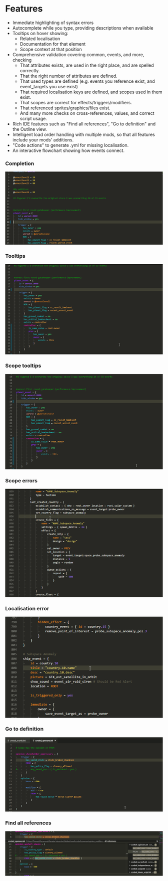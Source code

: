 # Features

* Immediate highlighting of syntax errors
* Autocomplete while you type, providing descriptions when available
* Tooltips on hover showing:
  * Related localisation
  * Documentation for that element
  * Scope context at that position
* Comprehensive validation covering common, events, and more, checking
  * That attributes exists, are used in the right place, and are spelled correctly.
  * That the right number of attributes are defined.
  * That used types are defined (e.g. events you reference exist, and event\_targets you use exist)
  * That required localisation keys are defined, and scopes used in them exist.
  * That scopes are correct for effects/triggers/modifiers.
  * That referenced sprites/graphics/files exist.
  * And many more checks on cross-references, values, and correct script usage.
* Rich IDE features such as "Find all references", "Go to definition" and the Outline view.
* Intelligent load order handling with multiple mods, so that all features include your mods' additions.
* "Code actions" to generate .yml for missing localisation.
* An interactive flowchart showing how events connect.

### Completion

![Completion](./assets/gifs/completion.gif)

### Tooltips

![Tooltips](./assets/gifs/tooltips.gif)

### Scope tooltips

![Scope tooltips](./assets/gifs/scopetooltip.gif)

### Scope errors

![Scope ](./assets/gifs/scopeerror.gif)

### Localisation error

![Localisation error](./assets/gifs/localisationerror.gif)

### Go to definition

![Go to definition](./assets/gifs/gotodef.gif)

### Find all references

![Find all references](./assets/gifs/findallrefs.png)

